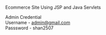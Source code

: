 Ecommerce Site Using JSP and Java Servlets 

Admin Credential           
Username - admin@gmail.com       
Passsword - shan2507
